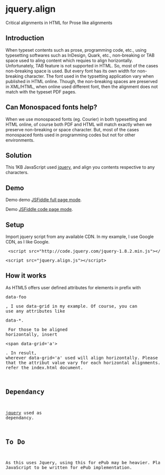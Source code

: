 jquery.align
============

Critical alignments in HTML for Prose like alignments


Introduction
------------

When typeset contents such as prose, programming code, etc., using typesetting softwares such as InDesign, Quark, etc., non-breaking or TAB space used to aling content which requies to align horizontally. Unfortunately, TAB feature is not supported in HTML. So, most of the cases non-breaking space is used. But every font has its own width for non-breaking character. The font used  in the typsetting application vary when published in HTML online. Though, the non-breaking spaces are preserved in XML/HTML, when online used different font, then the alignment does not match with the typeset PDF pages.


Can Monospaced fonts help?
---------------------------

When we use monospaced fonts (eg. Courier) in both typesetting and HTML online, of course both PDF and HTML will match exactly when we preserve non-breaking or space character. But, most of the cases monospaced fonts used in programming codes but not for other environments.


Solution
--------

This 1KB JavaScript used <a href='http://jquery.com/download/'>jquery</a>, and align you contents respective to any characters.


Demo
----

Demo demo <a href='http://jsfiddle.net/sarankup/6QHat/7/embedded/result/'>JSFiddle full page mode</a>.

Demo <a href='http://jsfiddle.net/sarankup/6QHat/7/'>JSFiddle code page mode</a>.


Setup
-----

Import jquery script from any available CDN. In my example, I use Google CDN, as I like Google.

<pre> &lt;script src="http://code.jquery.com/jquery-1.8.2.min.js"&gt;&lt;/script&gt;</pre>
<pre>&lt;script src="jquery.align.js"&gt;&lt;/script&gt;</pre>


How it works
------------

As HTML5 offers user defined attributes for elements in prefix with <pre>data-foo<pre>, I use data-grid in my example. Of course, you can use any attributes like <pre>data-*.</pre> For those to be aligned horizontally, insert <pre>&lt;span data-grid='a'&gt;</pre>. In result, wherever data-grid='a' used will align horizontally. Please make sure that the attribut value vary for each horizontal alignments. Please refer the index.html document.


Dependancy
----------

<a href='http://jquery.com/download/'>jquery</a> used as dependancy.


To Do
------

As this uses Jquery, using this for ePub may be heavier. Plain JavaScript to be written for ePub implementation.
